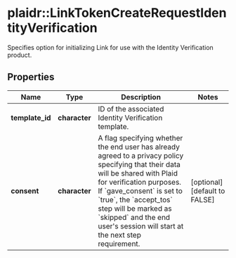 # plaidr::LinkTokenCreateRequestIdentityVerification

Specifies option for initializing Link for use with the Identity Verification product.

## Properties
Name | Type | Description | Notes
------------ | ------------- | ------------- | -------------
**template_id** | **character** | ID of the associated Identity Verification template. | 
**consent** | **character** | A flag specifying whether the end user has already agreed to a privacy policy specifying that their data will be shared with Plaid for verification purposes.  If &#x60;gave_consent&#x60; is set to &#x60;true&#x60;, the &#x60;accept_tos&#x60; step will be marked as &#x60;skipped&#x60; and the end user&#39;s session will start at the next step requirement. | [optional] [default to FALSE]


